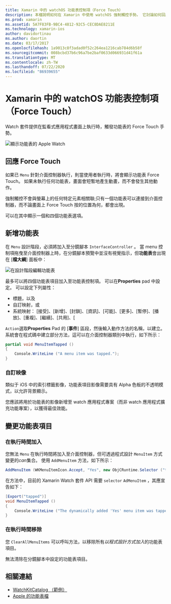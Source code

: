 ```yaml
---
title: Xamarin 中的 watchOS 功能表控制項（Force Touch）
description: 本檔說明如何在 Xamarin 中使用 watchOS 強制觸控手勢。 它討論如何回應強制觸控、如何新增功能表，以及變更功能表項目。
ms.prod: xamarin
ms.assetid: 5A7F83FB-9BC4-4812-92C5-CEC8DAE8211E
ms.technology: xamarin-ios
author: davidortinau
ms.author: daortin
ms.date: 03/17/2017
ms.openlocfilehash: 1a9013c8f3adad0f52c264ea1216cab784d6b58f
ms.sourcegitcommit: 008bcbd37b6c96a7be2baf0633d066931d41f61a
ms.translationtype: MT
ms.contentlocale: zh-TW
ms.lasthandoff: 07/22/2020
ms.locfileid: "86939655"
---
```

# <a name="watchos-menu-control-force-touch-in-xamarin"></a>Xamarin 中的 watchOS 功能表控制項（Force Touch）

Watch 套件提供在監看式應用程式畫面上執行時，觸發功能表的 Force Touch 手勢。

![顯示功能表的 Apple Watch](menu-images/menu.png)
<!-- watch image courtesy of http://infinitapps.com/bezel/ -->

## <a name="responding-to-force-touch"></a>回應 Force Touch

如果已 `Menu` 針對介面控制器執行，則當使用者執行時，將會顯示功能表 Force Touch。 如果未執行任何功能表，畫面會短暫地產生動畫，而不會發生其他動作。

強制觸控不會與螢幕上的任何特定元素相關聯;只有一個功能表可以連接到介面控制器，而不論畫面上 Force Touch 按的位置為何，都會出現。

可以在其中顯示一個和四個功能表選項。

## <a name="adding-a-menu"></a>新增功能表

在 `Menu` 設計階段，必須將加入至分鏡腳本 `InterfaceController` 。 當 menu 控制項拖曳至介面控制器上時，在分鏡腳本預覽中並沒有視覺指示，但**功能表**會出現在 [**檔大綱**] 面板中：

![在設計階段編輯功能表](menu-images/menu-action.png)

最多可以將四個功能表項目加入至功能表控制項。 可以在**Properties** pad 中設定。 可以設定下列屬性：

- 標題，以及
- 自訂映射，或
- 系統映射： [接受]、[新增]、[封鎖]、[資訊]、[可能]、[更多]、[暫停]、[播放]、[重複]、[繼續]、[共用]、[

`Action`選取**Properties** Pad 的 [**事件**] 區段，然後輸入動作方法的名稱，以建立。 系統會在程式碼中建立部分方法，這可以在介面控制器類別中執行，如下所示：

```csharp
partial void MenuItemTapped ()
{
    Console.WriteLine ("A menu item was tapped.");
}
```

### <a name="custom-images"></a>自訂映像

類似于 iOS 中的索引標籤影像，功能表項目影像需要具有 Alpha 色板的不透明模式，以允許背景顯示。

您應該將用於功能表的影像新增至 watch 應用程式專案（而非 watch 應用程式擴充功能專案），以獲得最佳效能。

## <a name="changing-the-menu-items"></a>變更功能表項目

<!--
### Design Time Items

Menu items added the storyboard can be shown and hidden programmatically.
-->

### <a name="adding-at-runtime"></a>在執行時間加入

您無法 `Menu` 在執行時間將加入至介面控制器，但可透過程式設計 `MenuItem` 方式變更的*can*集合。
使用 `AddMenuItem` 方法，如下所示：

```csharp
AddMenuItem (WKMenuItemIcon.Accept, "Yes", new ObjCRuntime.Selector ("tapped"));
```

在方法中，目前的 Xamarin Watch 套件 API 需要 `selector` `AdMenuItem` ，其應宣告如下：

```csharp
[Export("tapped")]
void MenuItemTapped ()
{
    Console.WriteLine ("The dynamically added 'Yes' menu item was tapped.");
}
```

### <a name="removing-at-runtime"></a>在執行時間移除

您 `ClearAllMenuItems` 可以呼叫方法，以移除所有*以程式設計方式加入*的功能表項目。

無法清除在分鏡腳本中設定的功能表項目。

## <a name="related-links"></a>相關連結

- [WatchKitCatalog （範例）](https://docs.microsoft.com/samples/xamarin/ios-samples/watchos-watchkitcatalog)
- [Apple 的功能表檔](https://developer.apple.com/library/prerelease/ios/documentation/General/Conceptual/WatchKitProgrammingGuide/Menus.html)
